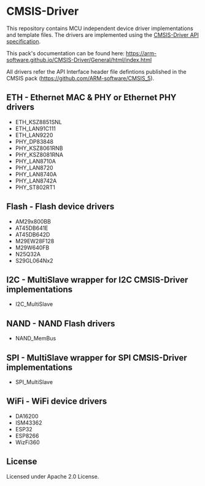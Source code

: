 # CMSIS-Driver

This repository contains MCU independent device driver implementations and template files. 
The drivers are implemented using the [CMSIS-Driver API specification](http://arm-software.github.io/CMSIS_5/Driver/html/index.html).

This pack's documentation can be found here: https://arm-software.github.io/CMSIS-Driver/General/html/index.html

All drivers refer the API Interface header file defintions published in the CMSIS pack (https://github.com/ARM-software/CMSIS_5).

## ETH - Ethernet MAC & PHY or Ethernet PHY drivers
- ETH_KSZ8851SNL
- ETH_LAN91C111
- ETH_LAN9220
- PHY_DP83848
- PHY_KSZ8061RNB
- PHY_KSZ8081RNA
- PHY_LAN8710A
- PHY_LAN8720
- PHY_LAN8740A
- PHY_LAN8742A
- PHY_ST802RT1

## Flash - Flash device drivers
- AM29x800BB
- AT45DB641E
- AT45DB642D
- M29EW28F128
- M29W640FB
- N25Q32A
- S29GL064Nx2

## I2C - MultiSlave wrapper for I2C CMSIS-Driver implementations
- I2C_MultiSlave

## NAND - NAND Flash drivers
- NAND_MemBus

## SPI - MultiSlave wrapper for SPI CMSIS-Driver implementations
- SPI_MultiSlave

## WiFi - WiFi device drivers
- DA16200
- ISM43362
- ESP32
- ESP8266
- WizFi360

## License
Licensed under Apache 2.0 License.
